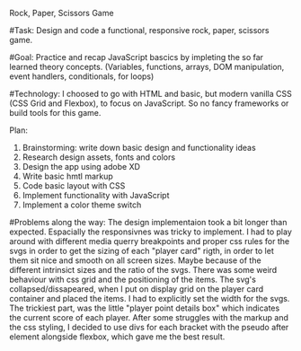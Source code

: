 Rock, Paper, Scissors Game

#Task: Design and code a functional, responsive rock, paper, scissors game.

#Goal: Practice and recap JavaScript bascics by impleting the so far learned theory concepts. (Variables, functions, arrays, DOM manipulation, event handlers, conditionals, for loops)

#Technology: I choosed to go with HTML and basic, but modern vanilla CSS (CSS Grid and Flexbox), to focus on JavaScript. So no fancy frameworks or build tools for this game.

Plan:

1. Brainstorming: write down basic design and functionality ideas
2. Research design assets, fonts and colors
3. Design the app using adobe XD
4. Write basic hmtl markup
5. Code basic layout with CSS
6. Implement functionality with JavaScript
7. Implement a color theme switch

#Problems along the way: The design implementaion took a bit longer than expected. Espacially the responsivnes was tricky to implement. I had to play around with different media querry breakpoints and proper css rules for the svgs in order to get the sizing of each "player card" rigth, in order to let them sit nice and smooth on all screen sizes. Maybe because of the different intrinsict sizes and the ratio of the svgs. There was some weird behaviour with css grid and the positioning of the items. The svg's collapsed/dissapeared, when I put on display grid on the player card container and placed the items. I had to explicitly set the width for the svgs. The trickiest part, was the little "player point details box" which indicates the current score of each player. After some struggles with the markup and the css styling, I decided to use divs for each bracket with the pseudo after element alongside flexbox, which gave me the best result.
